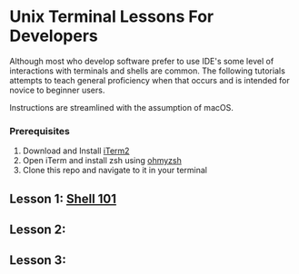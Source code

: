 # Unix Terminal Lessons For Developers
Although most who develop software prefer to use IDE's some level of interactions with terminals and shells are common.
The following tutorials attempts to teach general proficiency when that occurs and is intended for novice to beginner users.

Instructions are streamlined with the assumption of macOS.

### Prerequisites
1. Download and Install [iTerm2](https://iterm2.com/)
1. Open iTerm and install zsh using [ohmyzsh](https://ohmyz.sh/#install)
1. Clone this repo and navigate to it in your terminal

## Lesson 1: [Shell 101](./lessson1/README.md)

## Lesson 2:

## Lesson 3:


